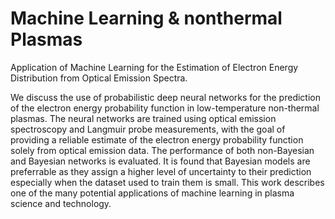 # Machine Learning & nonthermal Plasmas
Application of Machine Learning for the Estimation of Electron Energy Distribution from Optical Emission Spectra.

We discuss the use of probabilistic deep neural networks for the prediction of the electron energy probability function in low-temperature non-thermal plasmas. The neural networks are trained using optical emission spectroscopy and Langmuir probe measurements, with the goal of providing a reliable estimate of the electron energy probability function solely from optical emission data. The performance of both non-Bayesian and Bayesian networks is evaluated. It is found that Bayesian models are preferrable as they assign a higher level of uncertainty to their prediction especially when the dataset used to train them is small. This work describes one of the many potential applications of machine learning in plasma science and technology.
